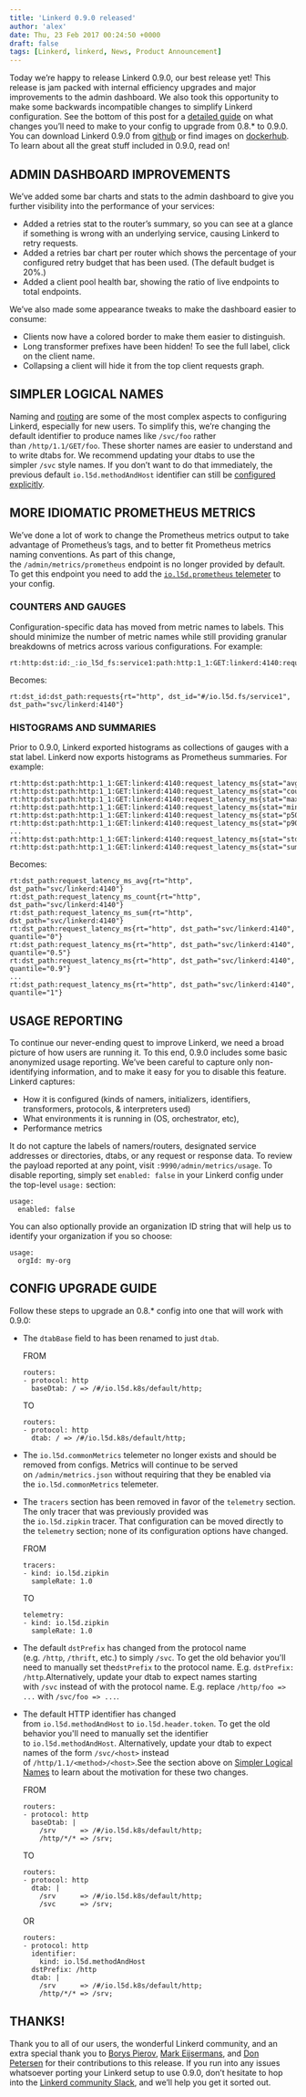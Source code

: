 ```yaml
---
title: 'Linkerd 0.9.0 released'
author: 'alex'
date: Thu, 23 Feb 2017 00:24:50 +0000
draft: false
tags: [Linkerd, linkerd, News, Product Announcement]
---
```


Today we’re happy to release Linkerd 0.9.0, our best release yet! This release is jam packed with internal efficiency upgrades and major improvements to the admin dashboard. We also took this opportunity to make some backwards incompatible changes to simplify Linkerd configuration. See the bottom of this post for a [detailed guide](/linkerd-0-9-0-released/#config-upgrade-guide) on what changes you’ll need to make to your config to upgrade from 0.8.\* to 0.9.0. You can download Linkerd 0.9.0 from [github](https://github.com/linkerd/linkerd/releases/tag/0.9.0) or find images on [dockerhub](https://hub.docker.com/r/buoyantio/linkerd). To learn about all the great stuff included in 0.9.0, read on!

## ADMIN DASHBOARD IMPROVEMENTS

We’ve added some bar charts and stats to the admin dashboard to give you further visibility into the performance of your services:

- Added a retries stat to the router’s summary, so you can see at a glance if something is wrong with an underlying service, causing Linkerd to retry requests.
- Added a retries bar chart per router which shows the percentage of your configured retry budget that has been used. (The default budget is 20%.)
- Added a client pool health bar, showing the ratio of live endpoints to total endpoints.

We’ve also made some appearance tweaks to make the dashboard easier to consume:

- Clients now have a colored border to make them easier to distinguish.
- Long transformer prefixes have been hidden! To see the full label, click on the client name.
- Collapsing a client will hide it from the top client requests graph.

## SIMPLER LOGICAL NAMES

Naming and [routing](https://linkerd.io/in-depth/routing/) are some of the most complex aspects to configuring Linkerd, especially for new users. To simplify this, we’re changing the default identifier to produce names like `/svc/foo` rather than `/http/1.1/GET/foo`. These shorter names are easier to understand and to write dtabs for. We recommend updating your dtabs to use the simpler `/svc` style names. If you don’t want to do that immediately, the previous default `io.l5d.methodAndHost` identifier can still be [configured explicitly](/linkerd-0-9-0-released/#config-upgrade-guide).

## MORE IDIOMATIC PROMETHEUS METRICS

We’ve done a lot of work to change the Prometheus metrics output to take advantage of Prometheus’s tags, and to better fit Prometheus metrics naming conventions. As part of this change, the `/admin/metrics/prometheus` endpoint is no longer provided by default. To get this endpoint you need to add the [`io.l5d.prometheus` telemeter](https://linkerd.io/config/0.9.0/linkerd/index.html#prometheus) to your config.

### COUNTERS AND GAUGES

Configuration-specific data has moved from metric names to labels. This should minimize the number of metric names while still providing granular breakdowns of metrics across various configurations. For example:

    rt:http:dst:id:_:io_l5d_fs:service1:path:http:1_1:GET:linkerd:4140:requests

Becomes:

    rt:dst_id:dst_path:requests{rt="http", dst_id="#/io.l5d.fs/service1", dst_path="svc/linkerd:4140"}

### HISTOGRAMS AND SUMMARIES

Prior to 0.9.0, Linkerd exported histograms as collections of gauges with a stat label. Linkerd now exports histograms as Prometheus summaries. For example:

    rt:http:dst:path:http:1_1:GET:linkerd:4140:request_latency_ms{stat="avg"}
    rt:http:dst:path:http:1_1:GET:linkerd:4140:request_latency_ms{stat="count"}
    rt:http:dst:path:http:1_1:GET:linkerd:4140:request_latency_ms{stat="max"}
    rt:http:dst:path:http:1_1:GET:linkerd:4140:request_latency_ms{stat="min"}
    rt:http:dst:path:http:1_1:GET:linkerd:4140:request_latency_ms{stat="p50"}
    rt:http:dst:path:http:1_1:GET:linkerd:4140:request_latency_ms{stat="p90"}
    ...
    rt:http:dst:path:http:1_1:GET:linkerd:4140:request_latency_ms{stat="stddev"}
    rt:http:dst:path:http:1_1:GET:linkerd:4140:request_latency_ms{stat="sum"}

Becomes:

    rt:dst_path:request_latency_ms_avg{rt="http", dst_path="svc/linkerd:4140"}
    rt:dst_path:request_latency_ms_count{rt="http", dst_path="svc/linkerd:4140"}
    rt:dst_path:request_latency_ms_sum{rt="http", dst_path="svc/linkerd:4140"}
    rt:dst_path:request_latency_ms{rt="http", dst_path="svc/linkerd:4140", quantile="0"}
    rt:dst_path:request_latency_ms{rt="http", dst_path="svc/linkerd:4140", quantile="0.5"}
    rt:dst_path:request_latency_ms{rt="http", dst_path="svc/linkerd:4140", quantile="0.9"}
    ...
    rt:dst_path:request_latency_ms{rt="http", dst_path="svc/linkerd:4140", quantile="1"}

## USAGE REPORTING

To continue our never-ending quest to improve Linkerd, we need a broad picture of how users are running it. To this end, 0.9.0 includes some basic anonymized usage reporting. We’ve been careful to capture only non-identifying information, and to make it easy for you to disable this feature. Linkerd captures:

- How it is configured (kinds of namers, initializers, identifiers, transformers, protocols, & interpreters used)
- What environments it is running in (OS, orchestrator, etc),
- Performance metrics

It do not capture the labels of namers/routers, designated service addresses or directories, dtabs, or any request or response data. To review the payload reported at any point, visit `:9990/admin/metrics/usage`. To disable reporting, simply set `enabled: false` in your Linkerd config under the top-level `usage:` section:

    usage:
      enabled: false

You can also optionally provide an organization ID string that will help us to identify your organization if you so choose:

    usage:
      orgId: my-org

## CONFIG UPGRADE GUIDE

Follow these steps to upgrade an 0.8.\* config into one that will work with 0.9.0:

- The `dtabBase` field to has been renamed to just `dtab`.

  FROM

      routers:
      - protocol: http
        baseDtab: / => /#/io.l5d.k8s/default/http;

  TO

      routers:
      - protocol: http
        dtab: / => /#/io.l5d.k8s/default/http;

* The `io.l5d.commonMetrics` telemeter no longer exists and should be removed from configs. Metrics will continue to be served on `/admin/metrics.json` without requiring that they be enabled via the `io.l5d.commonMetrics` telemeter.

* The `tracers` section has been removed in favor of the `telemetry` section. The only tracer that was previously provided was the `io.l5d.zipkin` tracer. That configuration can be moved directly to the `telemetry` section; none of its configuration options have changed.

  FROM

      tracers:
      - kind: io.l5d.zipkin
        sampleRate: 1.0

  TO

      telemetry:
      - kind: io.l5d.zipkin
        sampleRate: 1.0

- The default `dstPrefix` has changed from the protocol name (e.g. `/http`, `/thrift`, etc.) to simply `/svc`. To get the old behavior you'll need to manually set the`dstPrefix` to the protocol name. E.g. `dstPrefix: /http`.Alternatively, update your dtab to expect names starting with `/svc` instead of with the protocol name. E.g. replace `/http/foo => ...` with `/svc/foo => ...`.

- The default HTTP identifier has changed from `io.l5d.methodAndHost` to `io.l5d.header.token`. To get the old behavior you'll need to manually set the identifier to `io.l5d.methodAndHost`. Alternatively, update your dtab to expect names of the form `/svc/<host>` instead of `/http/1.1/<method>/<host>`.See the section above on [Simpler Logical Names](/linkerd-0-9-0-released/#simpler-logical-names) to learn about the motivation for these two changes.

  FROM

      routers:
      - protocol: http
        baseDtab: |
          /srv      => /#/io.l5d.k8s/default/http;
          /http/*/* => /srv;

  TO

      routers:
      - protocol: http
        dtab: |
          /srv      => /#/io.l5d.k8s/default/http;
          /svc      => /srv;

  OR

      routers:
      - protocol: http
        identifier:
          kind: io.l5d.methodAndHost
        dstPrefix: /http
        dtab: |
          /srv      => /#/io.l5d.k8s/default/http;
          /http/*/* => /srv;

## THANKS!

Thank you to all of our users, the wonderful Linkerd community, and an extra special thank you to [Borys Pierov](https://twitter.com/Ashald), [Mark Eijsermans](https://twitter.com/markeijsermans), and [Don Petersen](https://github.com/dpetersen) for their contributions to this release. If you run into any issues whatsoever porting your Linkerd setup to use 0.9.0, don’t hesitate to hop into the [Linkerd community Slack](http://slack.linkerd.io/), and we’ll help you get it sorted out.
